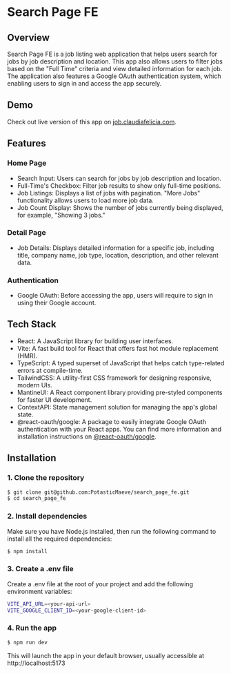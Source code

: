 # Search Page FE

## Overview

Search Page FE is a job listing web application that helps users search for jobs by job description and location. This app also allows users to filter jobs based on the "Full Time" criteria and view detailed information for each job. The application also features a Google OAuth authentication system, which enabling users to sign in and access the app securely.

## Demo
Check out live version of this app on [job.claudiafelicia.com](https://job.claudiafelicia.com).

## Features

### Home Page
- Search Input: Users can search for jobs by job description and location.
- Full-Time's Checkbox: Filter job results to show only full-time positions.
- Job Listings: Displays a list of jobs with pagination. "More Jobs" functionality allows users to load more job data.
- Job Count Display: Shows the number of jobs currently being displayed, for example, "Showing 3 jobs."

### Detail Page
- Job Details: Displays detailed information for a specific job, including title, company name, job type, location, description, and other relevant data.

### Authentication
- Google OAuth: Before accessing the app, users will require to sign in using their Google account.

## Tech Stack
- React: A JavaScript library for building user interfaces.
- Vite: A fast build tool for React that offers fast hot module replacement (HMR).
- TypeScript: A typed superset of JavaScript that helps catch type-related errors at compile-time.
- TailwindCSS: A utility-first CSS framework for designing responsive, modern UIs.
- MantineUI: A React component library providing pre-styled components for faster UI development.
- ContextAPI: State management solution for managing the app's global state.
- @react-oauth/google: A package to easily integrate Google OAuth authentication with your React apps. You can find more information and installation instructions on [@react-oauth/google](https://www.npmjs.com/package/@react-oauth/google).

## Installation
### 1. Clone the repository
```bash
$ git clone git@github.com:PotasticMaeve/search_page_fe.git
$ cd search_page_fe
```

### 2. Install dependencies
Make sure you have Node.js installed, then run the following command to install all the required dependencies:
```bash
$ npm install
```

### 3. Create a .env file
Create a .env file at the root of your project and add the following environment variables:
```bash
VITE_API_URL=<your-api-url>
VITE_GOOGLE_CLIENT_ID=<your-google-client-id>
```

### 4. Run the app
```bash
$ npm run dev
```
This will launch the app in your default browser, usually accessible at http://localhost:5173